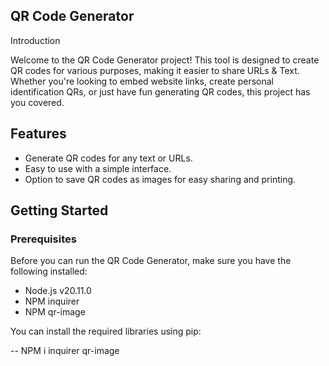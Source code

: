 ## QR Code Generator
 
Introduction

Welcome to the QR Code Generator project! This tool is designed to create QR codes for various purposes, making it easier to share URLs & Text. Whether you're looking to embed website links, create personal identification QRs, or just have fun generating QR codes, this project has you covered.

## Features

- Generate QR codes for any text or URLs.
- Easy to use with a simple interface.
- Option to save QR codes as images for easy sharing and printing.

## Getting Started

### Prerequisites

Before you can run the QR Code Generator, make sure you have the following installed:
- Node.js v20.11.0
- NPM inquirer
- NPM qr-image

You can install the required libraries using pip:


--  NPM i inquirer qr-image

